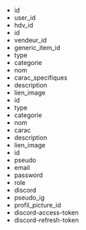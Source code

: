 - id
- user_id
- hdv_id
- id
- vendeur_id
- generic_item_id
- type
- categorie
- nom
- carac_specifiques
- description
- lien_image
- id
- type
- categorie
- nom
- carac
- description
- lien_image
- id
- pseudo
- email
- password
- role
- discord
- pseudo_ig
- profil_picture_id
- discord-access-token
- discord-refresh-token
